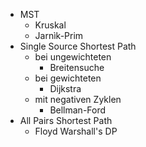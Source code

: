 
* MST
	* Kruskal
	* Jarnìk-Prim
* Single Source Shortest Path
	* bei ungewichteten
		* Breitensuche
	* bei gewichteten
		* Dijkstra
	* mit negativen Zyklen
		* Bellman-Ford
* All Pairs Shortest Path
	* Floyd Warshall's DP



